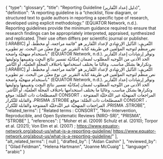 {
    "type": "glossary",
    "title": "Reporting Guideline (دليل إعداد التَّقارير)",
    "definition": "A reporting guideline is a “checklist, flow diagram, or structured text to guide authors in reporting a specific type of research, developed using explicit methodology.” (EQUATOR Network, n.d.). Reporting guidelines provide the minimum guidance required to ensure that research findings can be appropriately interpreted, appraised, synthesized and replicated. Their use often differs per scientific journal or publisher. [:ARABIC] التَّعريف: الدَّليل الإرشادي لإعداد التَّقارير هو \"قائمة مراجعة، أو مخطَّط، أو نص منظَّم لتوجيه المؤلِّفين في طريقة كتابة التقرير عن نوع معيَّن من البحث. تم تطويره باستخدام منهجيَّة واضحة\" (EQUATOR Network, n.d.). وتوفِّر إرشادات إعداد التَّقارير الحد الأدنى من التَّوجيه المطلوب لضمان إمكانيَّة تفسير نتائج البحث وتقييمها وتوليفها وتكرارها بشكل مناسب. وغالبَا ما يختلف استخدامها باختلاف المجلَّة العلميَّة، أو النَّاشر. [:ARABIC] التَّعريف: الدَّليل الإرشادي لإعداد التَّقارير هو \"قائمة مراجعة، أو مخطَّط، أو نص منظَّم لتوجيه المؤلِّفين في طريقة كتابة التقرير عن نوع معيَّن من البحث. تم تطويره باستخدام منهجيَّة واضحة\" (EQUATOR Network, n.d.). وتوفِّر إرشادات إعداد التَّقارير الحد الأدنى من التَّوجيه المطلوب لضمان إمكانيَّة تفسير نتائج البحث وتقييمها وتوليفها وتكرارها بشكل مناسب. وغالبَا ما يختلف استخدامها باختلاف المجلَّة العلميَّة، أو النَّاشر. المصطلحات ذات الصِّلة: موقع CONSORT ، المراجعات المنهجيَّة غير التَّدخليَّة المفتوحة والقابلة للتِّكرار ،PRISMA ،STROBE المصطلحات ذات الصِّلة: موقع CONSORT ، المراجعات المنهجيَّة غير التَّدخليَّة المفتوحة والقابلة للتِّكرار ،PRISMA ،STROBE",
    "related_terms": [
        "Related terms :  CONSORT",
        "Non-Intervention, Reproducible, and Open Systematic Reviews (NIRO-SR)",
        "PRISMA",
        "STROBE"
    ],
    "references": [
        "Moher et al. (2009) Schulz et al. (2010); Torpor et al. (2021); Von Elm et al. (2007) ; https://www.equator-network.org/about-us/what-is-a-reporting-guideline/ https://www.equator-network.org/about-us/what-is-a-reporting-guideline/"
    ],
    "alt_related_terms": [
        null
    ],
    "drafted_by": [
        "Aidan Cashin"
    ],
    "reviewed_by": [
        "Gilad Feldman",
        "Helena Hartmann",
        "Joanne McCuaig"
    ],
    "language": "arabic"
}